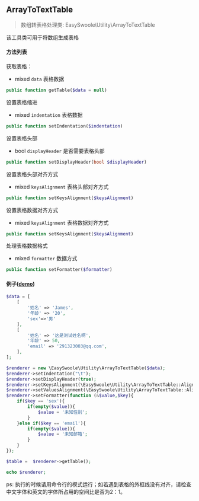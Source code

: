 ## ArrayToTextTable

> 数组转表格处理类: EasySwoole\Utility\ArrayToTextTable

该工具类可用于将数组生成表格

#### 方法列表

获取表格：

- mixed    `data`     表格数据

```php
public function getTable($data = null)
```
设置表格缩进

- mixed    `indentation`     表格数据

```php
public function setIndentation($indentation)
```

设置表格头部

- bool    `displayHeader`     是否需要表格头部

```php
public function setDisplayHeader(bool $displayHeader)
```

设置表格头部对齐方式

- mixed    `keysAlignment`     表格头部对齐方式

```php
public function setKeysAlignment($keysAlignment)
```

设置表格数据对齐方式

- mixed    `keysAlignment`     表格数据对齐方式

```php
public function setKeysAlignment($keysAlignment)
```

处理表格数据格式

- mixed    `formatter`     数据方式

```php
public function setFormatter($formatter)
```


####  例子([demo](https://github.com/easy-swoole/demo/tree/3.x/CliExample/table.md))

```php
$data = [
    [
        '姓名' => 'James',
        '年龄' => '20',
        'sex'=>'男'
    ],
    [
        '姓名' => '这是测试姓名啊',
        '年龄' => 50,
        'email' => '291323003@qq.com',
    ],
];

$renderer = new \EasySwoole\Utility\ArrayToTextTable($data);
$renderer->setIndentation("\t");
$renderer->setDisplayHeader(true);
$renderer->setKeysAlignment(\EasySwoole\Utility\ArrayToTextTable::AlignLeft);
$renderer->setValuesAlignment(\EasySwoole\Utility\ArrayToTextTable::AlignLeft);
$renderer->setFormatter(function (&$value,$key){
    if($key == 'sex'){
        if(empty($value)){
            $value = '未知性别';
        }
    }else if($key == 'email'){
        if(empty($value)){
            $value = '未知邮箱';
        }
    }
});

$table =  $renderer->getTable();

echo $renderer;
```

ps: 执行的时候请用命令行的模式运行；如若遇到表格的外框线没有对齐，请检查中文字体和英文的字体所占用的空间比是否为2：1。
